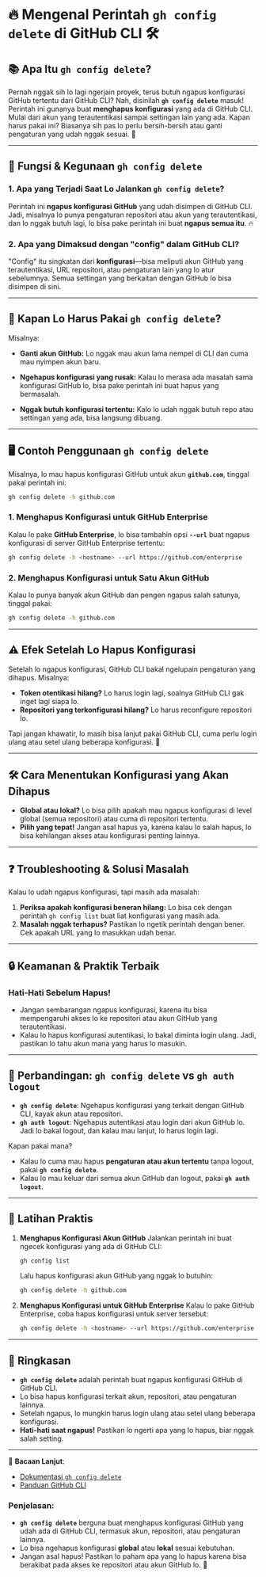 # 🔥 **Mengenal Perintah `gh config delete` di GitHub CLI** 🛠️

## 📚 **Apa Itu `gh config delete`?**

Pernah nggak sih lo lagi ngerjain proyek, terus butuh ngapus konfigurasi GitHub tertentu dari GitHub CLI? Nah, disinilah **`gh config delete`** masuk! Perintah ini gunanya buat **menghapus konfigurasi** yang ada di GitHub CLI. Mulai dari akun yang terautentikasi sampai settingan lain yang ada. Kapan harus pakai ini? Biasanya sih pas lo perlu bersih-bersih atau ganti pengaturan yang udah nggak sesuai. 🧹

---

## 🔑 **Fungsi & Kegunaan `gh config delete`**

### 1. **Apa yang Terjadi Saat Lo Jalankan `gh config delete`?**

Perintah ini **ngapus konfigurasi GitHub** yang udah disimpen di GitHub CLI. Jadi, misalnya lo punya pengaturan repositori atau akun yang terautentikasi, dan lo nggak butuh lagi, lo bisa pake perintah ini buat **ngapus semua itu**. 🔥

### 2. **Apa yang Dimaksud dengan "config" dalam GitHub CLI?**

"Config" itu singkatan dari **konfigurasi**—bisa meliputi akun GitHub yang terautentikasi, URL repositori, atau pengaturan lain yang lo atur sebelumnya. Semua settingan yang berkaitan dengan GitHub lo bisa disimpen di sini.

---

## 🤔 **Kapan Lo Harus Pakai `gh config delete`?**

Misalnya:

- **Ganti akun GitHub:** Lo nggak mau akun lama nempel di CLI dan cuma mau nyimpen akun baru.

- **Ngehapus konfigurasi yang rusak:** Kalau lo merasa ada masalah sama konfigurasi GitHub lo, bisa pake perintah ini buat hapus yang bermasalah.
- **Nggak butuh konfigurasi tertentu:** Kalo lo udah nggak butuh repo atau settingan yang ada, bisa langsung dibuang.

---

## 🖥️ **Contoh Penggunaan `gh config delete`**

Misalnya, lo mau hapus konfigurasi GitHub untuk akun **`github.com`**, tinggal pakai perintah ini:

```bash
gh config delete -h github.com
```

### 1. **Menghapus Konfigurasi untuk GitHub Enterprise**

Kalau lo pake **GitHub Enterprise**, lo bisa tambahin opsi **`--url`** buat ngapus konfigurasi di server GitHub Enterprise tertentu:

```bash
gh config delete -h <hostname> --url https://github.com/enterprise
```

### 2. **Menghapus Konfigurasi untuk Satu Akun GitHub**

Kalau lo punya banyak akun GitHub dan pengen ngapus salah satunya, tinggal pakai:

```bash
gh config delete -h github.com
```

---

## ⚠️ **Efek Setelah Lo Hapus Konfigurasi**

Setelah lo ngapus konfigurasi, GitHub CLI bakal ngelupain pengaturan yang dihapus. Misalnya:

- **Token otentikasi hilang?** Lo harus login lagi, soalnya GitHub CLI gak inget lagi siapa lo.
- **Repositori yang terkonfigurasi hilang?** Lo harus reconfigure repositori lo.

Tapi jangan khawatir, lo masih bisa lanjut pakai GitHub CLI, cuma perlu login ulang atau setel ulang beberapa konfigurasi. 🔄

---

## 🛠️ **Cara Menentukan Konfigurasi yang Akan Dihapus**

- **Global atau lokal?** Lo bisa pilih apakah mau ngapus konfigurasi di level global (semua repositori) atau cuma di repositori tertentu.
- **Pilih yang tepat!** Jangan asal hapus ya, karena kalau lo salah hapus, lo bisa kehilangan akses atau konfigurasi penting lainnya.

---

## ❓ **Troubleshooting & Solusi Masalah**

Kalau lo udah ngapus konfigurasi, tapi masih ada masalah:

1. **Periksa apakah konfigurasi beneran hilang:** Lo bisa cek dengan perintah `gh config list` buat liat konfigurasi yang masih ada.
2. **Masalah nggak terhapus?** Pastikan lo ngetik perintah dengan bener. Cek apakah URL yang lo masukkan udah benar.

---

## 🔒 **Keamanan & Praktik Terbaik**

### **Hati-Hati Sebelum Hapus!**

- Jangan sembarangan ngapus konfigurasi, karena itu bisa mempengaruhi akses lo ke repositori atau akun GitHub yang terautentikasi.
- Kalau lo hapus konfigurasi autentikasi, lo bakal diminta login ulang. Jadi, pastikan lo tahu akun mana yang harus lo masukin.

---

## 🔄 **Perbandingan: `gh config delete` vs `gh auth logout`**

- **`gh config delete`**: Ngehapus konfigurasi yang terkait dengan GitHub CLI, kayak akun atau repositori.
- **`gh auth logout`**: Ngehapus autentikasi atau login dari akun GitHub lo. Jadi lo bakal logout, dan kalau mau lanjut, lo harus login lagi.

Kapan pakai mana?

- Kalau lo cuma mau hapus **pengaturan atau akun tertentu** tanpa logout, pakai **`gh config delete`**.
- Kalau lo mau keluar dari semua akun GitHub dan logout, pakai **`gh auth logout`**.

---

## 🎯 **Latihan Praktis**

1. **Menghapus Konfigurasi Akun GitHub**
   Jalankan perintah ini buat ngecek konfigurasi yang ada di GitHub CLI:

   ```bash
   gh config list
   ```

   Lalu hapus konfigurasi akun GitHub yang nggak lo butuhin:

   ```bash
   gh config delete -h github.com
   ```

2. **Menghapus Konfigurasi untuk GitHub Enterprise**
   Kalau lo pake GitHub Enterprise, coba hapus konfigurasi untuk server tersebut:

   ```bash
   gh config delete -h <hostname> --url https://github.com/enterprise
   ```

---

## 📝 **Ringkasan**

- **`gh config delete`** adalah perintah buat ngapus konfigurasi GitHub di GitHub CLI.
- Lo bisa hapus konfigurasi terkait akun, repositori, atau pengaturan lainnya.
- Setelah ngapus, lo mungkin harus login ulang atau setel ulang beberapa konfigurasi.
- **Hati-hati saat ngapus!** Pastikan lo ngerti apa yang lo hapus, biar nggak salah setting.

---

🔗 **Bacaan Lanjut**:

- [Dokumentasi `gh config delete`](https://cli.github.com/manual/gh_config_delete)
- [Panduan GitHub CLI](https://cli.github.com/)

### Penjelasan:

- **`gh config delete`** berguna buat menghapus konfigurasi GitHub yang udah ada di GitHub CLI, termasuk akun, repositori, atau pengaturan lainnya.
- Lo bisa ngehapus konfigurasi **global** atau **lokal** sesuai kebutuhan.
- Jangan asal hapus! Pastikan lo paham apa yang lo hapus karena bisa berakibat pada akses ke repositori atau akun GitHub lo. 🔑
